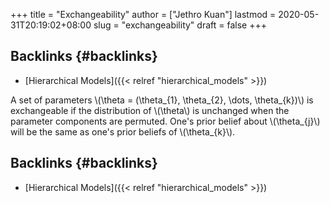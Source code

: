 +++
title = "Exchangeability"
author = ["Jethro Kuan"]
lastmod = 2020-05-31T20:19:02+08:00
slug = "exchangeability"
draft = false
+++

## Backlinks {#backlinks}

- [Hierarchical Models]({{< relref "hierarchical_models" >}})

A set of parameters \\(\theta = (\theta\_{1}, \theta\_{2}, \dots, \theta\_{k})\\) is exchangeable if the distribution of \\(\theta\\) is unchanged when the parameter components are permuted. One's prior belief about \\(\theta\_{j}\\) will be the same as one's prior beliefs of \\(\theta\_{k}\\).

## Backlinks {#backlinks}

- [Hierarchical Models]({{< relref "hierarchical_models" >}})
